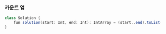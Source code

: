 ### 카운트 업
```java
class Solution {
    fun solution(start: Int, end: Int): IntArray = (start..end).toList().toIntArray()
}
```